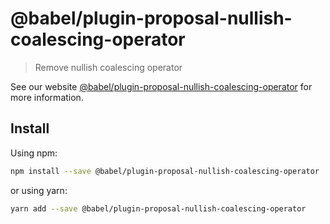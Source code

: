 # @babel/plugin-proposal-nullish-coalescing-operator

> Remove nullish coalescing operator

See our website [@babel/plugin-proposal-nullish-coalescing-operator](https://new.babeljs.io/docs/en/next/babel-plugin-proposal-nullish-coalescing-operator.html) for more information.

## Install

Using npm:

```sh
npm install --save @babel/plugin-proposal-nullish-coalescing-operator
```

or using yarn:

```sh
yarn add --save @babel/plugin-proposal-nullish-coalescing-operator
```
